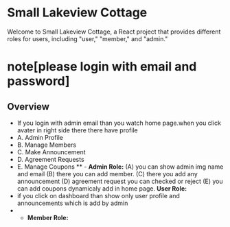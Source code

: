 # Small Lakeview Cottage

Welcome to Small Lakeview Cottage, a React project that provides different roles for users, including "user," "member," and "admin."
# note[please login with email and password]
## Overview
  - If you login with admin email than you watch home page.when you click avater in right side there there have profile 
  - A. Admin Profile
  - B. Manage Members
  - C. Make Announcement
  - D. Agreement Requests
  - E. Manage Coupons
  ** - **Admin Role:**
  (A) you can show admin img name and email
  (B) there you can add member.
  (C) there you add any announcement
  (D) agreement request you can checked or reject
  (E) you can add coupons dynamicaly add in home page.
  **User Role:**
  - if you click on dashboard than show only user profile and announcements which is add by admin
  - - **Member Role:**
